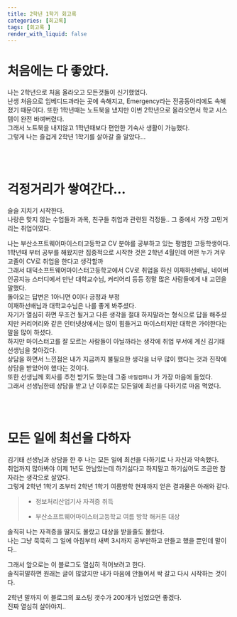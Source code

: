 ```yaml
---
title: 2학년 1학기 회고록
categories: [회고록]
tags: [회고록 ]
render_with_liquid: false
---
```


# 처음에는 다 좋았다.
나는 2학년으로 처음 올라오고 모든것들이 신기했었다.  
난생 처음으로 임베디드과라는 곳에 속해지고, Emergency라는 전공동아리에도 속해졌기 때문이다. 
또한 1학년때는 노트북을 냈지만 이번 2학년으로 올라오면서 학교 시스템이 완전 바껴버렸다.  
그래서 노트북을 내지않고 1학년때보다 편안한 기숙사 생활이 가능했다.  
그렇게 나는 즐겁게 2학년 1학기를 살아갈 줄 알았다...

<br><br>

# 걱정거리가 쌓여간다...
슬슬 지치기 시작한다.  
나랑은 맞지 않는 수업들과 과목, 친구들 취업과 관련된 걱정들.. 그 중에서 가장 고민거리는 취업이였다.

나는 부산소프트웨어마이스터고등학교 CV 분야를 공부하고 있는 평범한 고등학생이다.  
1학년때 부터 공부를 해왔지만 집중적으로 시작한 것은 2학년 4월인데 어떤 누가 겨우 고졸이 CV로 취업을 한다고 생각할까  
그래서 대덕소프트웨어마이스터고등학교에서 CV로 취업을 하신 이재하선배님, 네이버 인공지능 스터디에서 만난 대학교수님, 커리어리 등등 정말 많은 사람들에게 내 고민을 말했다.  
돌아오는 답변은 1아니면 0이다 긍정과 부정  
이재하선배님과 대학교수님은 나를 좋게 봐주셨다.  
자기가 열심히 하면 무조건 될거고 다른 생각을 절대 하지말라는 형식으로 답을 해주셨지만
커리어리와 같은 인터넷상에서는 많이 힘들거고 마이스터지만 대학은 가야한다는 말을 많이 하셨다.    
하지만 마이스터고를 잘 모르는 사람들이 아닐까라는 생각에 취업 부서에 계신 김기태 선생님을 찾아갔다.  
상담을 하면서 느낀점은 내가 지금까지 불필요한 생각을 너무 많이 했다는 것과 진작에 상담을 받았어야 했다는 것이다.   
또한 선생님께 회사를 추천 받기도 했는데 그중 `바질컴퍼니` 가 가장 마음에 들었다.  
그래서 선생님한테 상담을 받고 난 이후로는 모든일에 최선을 다하기로 마음 먹었다.
  

<br><br>

# 모든 일에 최선을 다하자
김기태 선생님과 상담을 한 후 나는 모든 일에 최선을 다하기로 나 자신과 약속했다.  
취업까지 많아봐야 이제 1년도 안남았는데 하기싫다고 하지말고 하기싫어도 조금만 참자라는 생각으로 살았다.  
그렇게 2학년 1학기 초부터 2학년 1학기 여름방학 현재까지 얻은 결과물은 아래와 같다.  

>- 정보처리산업기사 자격증 취득 
>
>- 부산소프트웨어마이스터고등학교 여름 방학 해커톤 대상   

솔직히 나는 자격증을 딸지도 몰랐고 대상을 받을줄도 몰랐다.  
나는 그냥 묵묵히 그 일에 아침부터 새벽 3시까지 공부만하고 만들고 했을 뿐인데 말이다.. 

그래서 앞으로는 이 블로그도 열심히 적어보려고 한다.  
솔직히말하면 원래는 글이 많았지만 내가 마음에 안들어서 싹 갈고 다시 시작하는 것이다.

2학년 말까지 이 블로그의 포스팅 갯수가 200개가 넘었으면 좋겠다.  
진짜 열심히 살아야지..